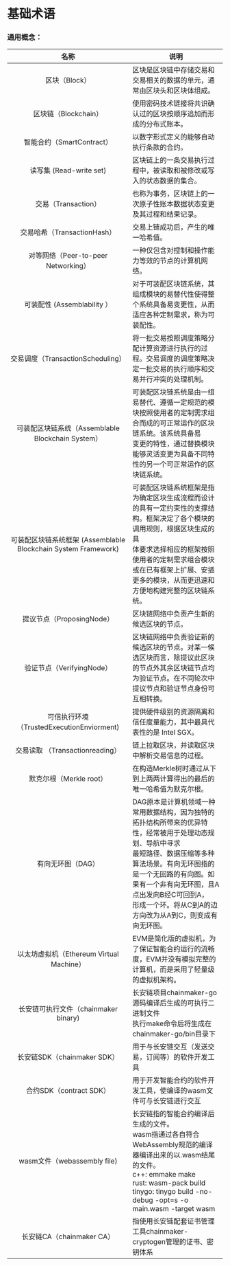 # 基础术语

### 通用概念：

| 名称          | 说明                   |
| :--------: | -------------------- |
| 区块（Block）      |区块是区块链中存储交易和交易相关的数据的单元，通常由区块头和区块体组成。                  |
| 区块链（Blockchain）      | 使用密码技术链接将共识确认过的区块按顺序追加而形成的分布式账本。 |
| 智能合约（SmartContract）       | 以数字形式定义的能够自动执行条款的合约。|
| 读写集 (Read-write set)       | 区块链上的一条交易执行过程中，被读取和被修改或写入的状态数据的集合。|
| 交易（Transaction）      | 也称为事务，区块链上的一次原子性账本数据状态变更及其过程和结果记录。|
| 交易哈希（TransactionHash）       | 交易上链成功后，产生的唯一哈希值。|
| 对等网络（Peer-to-peer Networking）       | 一种仅包含对控制和操作能力等效的节点的计算机网络。|
| 可装配性 (Assemblability ）      | 对于可装配区块链系统，其组成模块的易替代性使得整个系统具备易变更性，从而适应各种定制需求，称为可装配性。|
| 交易调度（TransactionScheduling）   | 将一批交易按照调度策略分配计算资源进行执行的过程。交易调度的调度策略决定一批交易的执行顺序和交易并行冲突的处理机制。|
| 可装配区块链系统（Assemblable Blockchain System）       | 可装配区块链系统是由一组易替代、遵循一定规范的模块按照使用者的定制需求组合而成的可正常运作的区块链系统。该系统具备易<br>变更的特性，通过替换模块能够灵活变更为具备不同特性的另一个可正常运作的区块链系统。 |
| 可装配区块链系统框架 (Assemblable Blockchain System Framework)       | 可装配区块链系统框架是指为确定区块生成流程而设计的具有一定约束性的支撑结构。框架决定了各个模块的调用规则，根据区块生成的具<br/>体要求选择相应的框架按照使用者的定制需求组合模块或在已有框架上扩展、安插更多的模块，从而更迅速和方便地构建完整的区块链系统。 |
| 提议节点（ProposingNode）      | 区块链网络中负责产生新的候选区块的节点。|
| 验证节点（VerifyingNode）       | 区块链网络中负责验证新的候选区块的节点。对某一候选区块而言，除提议此区块的节点外其余区块链节点均为验证节点。在不同轮次中<br/>提议节点和验证节点身份可互相转换。 |
|  可信执行环境（TrustedExecutionEnviorment)         | 提供硬件级别的资源隔离和信任度量能力，其中最具代表性的是 Intel SGX。|
|  交易读取 （Transactionreading）         | 链上拉取区块，并读取区块中解析交易信息的过程。 |
|  默克尔根（Merkle root）         | 在构造Merkle树时通过从下到上两两计算得出的最后的唯一哈希值为默克尔根。|
|  有向无环图（DAG）         | DAG原本是计算机领域一种常用数据结构，因为独特的拓扑结构所带来的优异特性，经常被用于处理动态规划、导航中寻求<br/>最短路径、数据压缩等多种算法场景。有向无环图指的是一个无回路的有向图。如果有一个非有向无环图，且A点出发向B经C可回到A，<br/>形成一个环。将从C到A的边方向改为从A到C，则变成有向无环图。 |
|  以太坊虚拟机（Ethereum Virtual Machine）     | EVM是简化版的虚拟机，为了保证智能合约运行的流畅度，EVM并没有模拟完整的计算机，而是采用了轻量级的虚拟机架构。|
| 长安链可执行文件（chainmaker binary) | 长安链项目chainmaker-go源码编译后生成的可执行二进制文件<br/>执行make命令后将生成在chainmaker-go/bin目录下 |
| 长安链SDK（chainmaker SDK） | 用于与长安链交互（发送交易，订阅等）的软件开发工具 |
| 合约SDK（contract SDK） | 用于开发智能合约的软件开发工具，使编译的wasm文件可与长安链进行交互 |
| wasm文件（webassembly file) | 长安链指的智能合约编译后生成的文件。<br/>wasm指通过各自符合WebAssembly规范的编译器编译出来的以.wasm结尾的文件。<br/>c++: emmake make<br/>rust: wasm-pack build<br/>tinygo: tinygo build -no-debug -opt=s -o main.wasm -target wasm |
| 长安链CA（chainmaker CA） | 指使用长安链配套证书管理工具chainmaker-cryptogen管理的证书、密钥体系 |